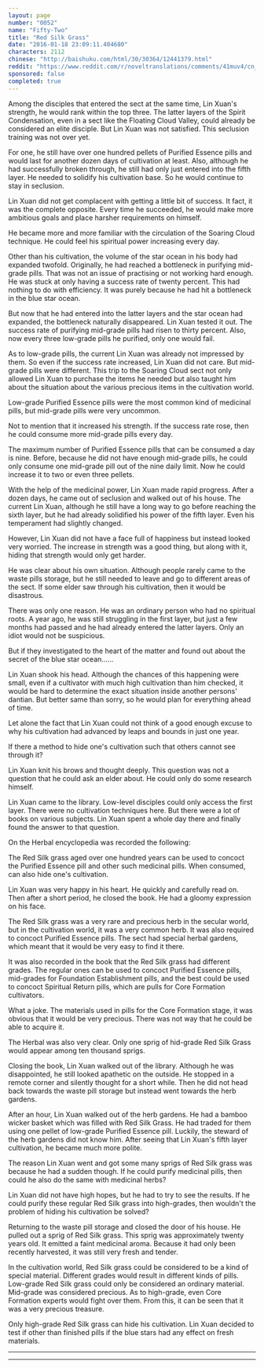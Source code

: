 ```yaml
---
layout: page
number: "0052"
name: "Fifty-Two"
title: "Red Silk Grass"
date: "2016-01-18 23:09:11.404680"
characters: 2112
chinese: "http://baishuku.com/html/30/30364/12441379.html"
reddit: "https://www.reddit.com/r/noveltranslations/comments/41muv4/cn_tempered_immortal_chapter_0052/"
sponsored: false
completed: true
---
```


Among the disciples that entered the sect at the same time, Lin Xuan's strength, he would rank within the top three. The latter layers of the Spirit Condensation, even in a sect like the Floating Cloud Valley, could already be considered an elite disciple. But Lin Xuan was not satisfied. This seclusion training was not over yet.

For one, he still have over one hundred pellets of Purified Essence pills and would last for another dozen days of cultivation at least. Also, although he had successfully broken through, he still had only just entered into the fifth layer. He needed to solidify his cultivation base. So he would continue to stay in seclusion.

Lin Xuan did not get complacent with getting a little bit of success. It fact, it was the complete opposite. Every time he succeeded, he would make more ambitious goals and place harsher requirements on himself.

He became more and more familiar with the circulation of the Soaring Cloud technique. He could feel his spiritual power increasing every day.

Other than his cultivation, the volume of the star ocean in his body had expanded twofold. Originally, he had reached a bottleneck in purifying mid-grade pills. That was not an issue of practising or not working hard enough. He was stuck at only having a success rate of twenty percent. This had nothing to do with efficiency. It was purely because he had hit a bottleneck in the blue star ocean.

But now that he had entered into the latter layers and the star ocean had expanded, the bottleneck naturally disappeared. Lin Xuan tested it out. The success rate of purifying mid-grade pills had risen to thirty percent. Also, now every three low-grade pills he purified, only one would fail.

As to low-grade pills, the current Lin Xuan was already not impressed by them. So even if the success rate increased, Lin Xuan did not care. But mid-grade pills were different. This trip to the Soaring Cloud sect not only allowed Lin Xuan to purchase the items he needed but also taught him about the situation about the various precious items in the cultivation world.

Low-grade Purified Essence pills were the most common kind of medicinal pills, but mid-grade pills were very uncommon.

Not to mention that it increased his strength. If the success rate rose, then he could consume more mid-grade pills every day.

The maximum number of Purified Essence pills that can be consumed a day is nine. Before, because he did not have enough mid-grade pills, he could only consume one mid-grade pill out of the nine daily limit. Now he could increase it to two or even three pellets.

With the help of the medicinal power, Lin Xuan made rapid progress. After a dozen days, he came out of seclusion and walked out of his house. The current Lin Xuan, although he still have a long way to go before reaching the sixth layer, but he had already solidified his power of the fifth layer. Even his temperament had slightly changed.

However, Lin Xuan did not have a face full of happiness but instead looked very worried. The increase in strength was a good thing, but along with it, hiding that strength would only get harder.

He was clear about his own situation. Although people rarely came to the waste pills storage, but he still needed to leave and go to different areas of the sect. If some elder saw through his cultivation, then it would be disastrous.

There was only one reason. He was an ordinary person who had no spiritual roots. A year ago, he was still struggling in the first layer, but just a few months had passed and he had already entered the latter layers. Only an idiot would not be suspicious.

But if they investigated to the heart of the matter and found out about the secret of the blue star ocean......

Lin Xuan shook his head. Although the chances of this happening were small, even if a cultivator with much high cultivation than him checked, it would be hard to determine the exact situation inside another persons' dantian. But better same than sorry, so he would plan for everything ahead of time.

Let alone the fact that Lin Xuan could not think of a good enough excuse to why his cultivation had advanced by leaps and bounds in just one year.

If there a method to hide one's cultivation such that others cannot see through it?

Lin Xuan knit his brows and thought deeply. This question was not a question that he could ask an elder about. He could only do some research himself.

Lin Xuan came to the library. Low-level disciples could only access the first layer. There were no cultivation techniques here. But there were a lot of books on various subjects. Lin Xuan spent a whole day there and finally found the answer to that question.

On the Herbal encyclopedia was recorded the following:

The Red Silk grass aged over one hundred years can be used to concoct the Purified Essence pill and other such medicinal pills. When consumed, can also hide one's cultivation.

Lin Xuan was very happy in his heart. He quickly and carefully read on. Then after a short period, he closed the book. He had a gloomy expression on his face.

The Red Silk grass was a very rare and precious herb in the secular world, but in the cultivation world, it was a very common herb. It was also required to concoct Purified Essence pills. The sect had special herbal gardens, which meant that it would be very easy to find it there.

It was also recorded in the book that the Red Silk grass had different grades. The regular ones can be used to concoct Purified Essence pills, mid-grades for Foundation Establishment pills, and the best could be used to concoct Spiritual Return pills, which are pulls for Core Formation cultivators.

What a joke. The materials used in pills for the Core Formation stage, it was obvious that it would be very precious. There was not way that he could be able to acquire it.

The Herbal was also very clear. Only one sprig of hid-grade Red Silk Grass would appear among ten thousand sprigs.

Closing the book, Lin Xuan walked out of the library. Although he was disappointed, he still looked apathetic on the outside. He stopped in a remote corner and silently thought for a short while. Then he did not head back towards the waste pill storage but instead went towards the herb gardens.

After an hour, Lin Xuan walked out of the herb gardens. He had a bamboo wicker basket which was filled with Red Silk Grass. He had traded for them using one pellet of low-grade Purified Essence pill. Luckily, the steward of the herb gardens did not know him. After seeing that Lin Xuan's fifth layer cultivation, he became much more polite.

The reason Lin Xuan went and got some many sprigs of Red Silk grass was because he had a sudden though. If he could purify medicinal pills, then could he also do the same with medicinal herbs?

Lin Xuan did not have high hopes, but he had to try to see the results. If he could purify these regular Red Silk grass into high-grades, then wouldn't the problem of hiding his cultivation be solved?

Returning to the waste pill storage and closed the door of his house. He pulled out a sprig of Red Silk grass. This sprig was approximately twenty years old. It emitted a faint medicinal aroma. Because it had only been recently harvested, it was still very fresh and tender.

In the cultivation world, Red Silk grass could be considered to be a kind of special material. Different grades would result in different kinds of pills. Low-grade Red Silk grass could only be considered an ordinary material. Mid-grade was considered precious. As to high-grade, even Core Formation experts would fight over them. From this, it can be seen that it was a very precious treasure.

Only high-grade Red Silk grass can hide his cultivation. Lin Xuan decided to test if other than finished pills if the blue stars had any effect on fresh materials.

- - -
- - -

